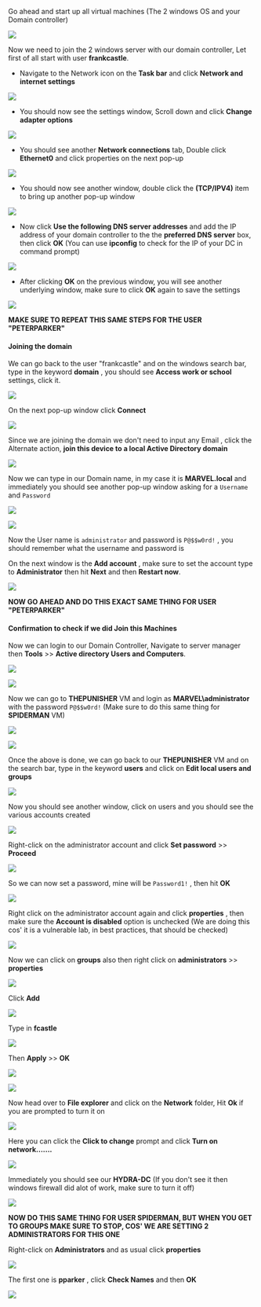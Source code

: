 Go ahead and start up all virtual machines (The 2 windows OS and your Domain controller)

![](https://i.imgur.com/8IW9Cd7.png)

Now we need to join the 2 windows server with our domain controller, Let first of all start with user **frankcastle**.

- Navigate to the Network icon on the **Task bar** and click **Network and internet settings**

![](https://i.imgur.com/hokvKkE.png)

- You should now see the settings window, Scroll down and click **Change adapter options**

![](https://i.imgur.com/L2Kn3Pg.png)

- You should see another **Network connections** tab, Double click **Ethernet0** and click properties on the next pop-up

![](https://i.imgur.com/Z1lpzAz.png)

- You should now see another window, double click the **(TCP/IPV4)** item to bring up another pop-up window

![](https://i.imgur.com/SMDrVwj.png)

- Now click **Use the following DNS server addresses** and add the IP address of your domain controller to the the **preferred DNS server** box, then click **OK** (You can use **ipconfig** to check for the IP of your DC in command prompt)

![](https://i.imgur.com/I1aF2G4.png)

- After clicking **OK** on the previous window, you will see another underlying window, make sure to click **OK** again to save the settings

![](https://i.imgur.com/YGRlvBb.png)

**MAKE SURE TO REPEAT THIS SAME STEPS FOR THE USER "PETERPARKER"**
#### Joining the domain

We can go back to the user "frankcastle" and on the windows search bar, type in the keyword **domain** ,  you should see **Access work or school** settings, click it.

![](https://i.imgur.com/N8F08Dt.png)

On the next pop-up window click **Connect**

![](https://i.imgur.com/lkFjcdk.png)

Since we are joining the domain we don't need to input any Email , click the Alternate action, **join this  device to a local Active Directory domain**

![](https://i.imgur.com/NGTOgco.png)

Now we can type in our Domain name, in my case it is **MARVEL.local** and immediately you should see another pop-up window asking for a `Username` and `Password`

![](https://i.imgur.com/BQJGPUS.png)

![](https://i.imgur.com/r345DzN.png)

Now the User name is `administrator` and password is `P@$$w0rd!` , you should remember what the username and password is

On the next window is the **Add account** , make sure to set the account type to **Administrator** then hit **Next** and then **Restart now**.

![](https://i.imgur.com/JbuTTwE.png)

**NOW GO AHEAD AND DO THIS EXACT SAME THING FOR USER "PETERPARKER"**
#### Confirmation to check if we did Join this Machines

Now we can login to our Domain Controller, Navigate to server manager then **Tools** >> **Active directory Users and Computers**. 

![](https://i.imgur.com/rLexQpQ.png)

![](https://i.imgur.com/ELLxfjl.png)

Now we can go to **THEPUNISHER** VM and login as **MARVEL\administrator** with the password `P@$$w0rd!` (Make sure to do this same thing for **SPIDERMAN** VM)

![](https://i.imgur.com/687Uvsy.png)

![](https://i.imgur.com/K3JyorK.png)

Once the above is done, we can go back to our **THEPUNISHER** VM and on the search bar, type in the keyword **users** and click on **Edit local users and groups**

![](https://i.imgur.com/dJCrzez.png)

Now you should see another window, click on users and you should see the various accounts created

![](https://i.imgur.com/U6oV2uD.png)

Right-click on the administrator account and click **Set password** >> **Proceed**

![](https://i.imgur.com/275xd2t.png)

So we can now set a password, mine will be `Password1!` , then hit **OK**

![](https://i.imgur.com/nCToKnl.png)

Right click on the administrator account again and click **properties** , then make sure the **Account is disabled** option is unchecked (We are doing this cos' it is a vulnerable lab, in best practices, that should be checked)

![](https://i.imgur.com/jJWiZZ1.png)

Now we can click on **groups** also then right click on **administrators** >> **properties**


![](https://i.imgur.com/XXoOjC9.png)

Click **Add**

![](https://i.imgur.com/0Vd0oQH.png)

Type in **fcastle** 

![](https://i.imgur.com/jL0EhHx.png)

Then **Apply** >> **OK**

![](https://i.imgur.com/s9cneWv.png)

![](https://i.imgur.com/OqI9RMv.png)

Now head over to **File explorer** and click on the **Network** folder, Hit  **Ok** if you are prompted to turn it on

![](https://i.imgur.com/cOHV1C5.png)

Here you can click the **Click to change** prompt and click **Turn on network.......**

![](https://i.imgur.com/mOEKPHR.png)

Immediately you should see our **HYDRA-DC** (If you don't see it then windows firewall did alot of work, make sure to turn it off)

![](https://i.imgur.com/Hlc9xGf.png)

**NOW DO THIS SAME THING FOR USER SPIDERMAN, BUT WHEN YOU GET TO GROUPS MAKE SURE TO STOP, COS' WE ARE SETTING 2 ADMINISTRATORS FOR THIS ONE**

Right-click on **Administrators** and as usual click **properties**

![](https://i.imgur.com/lXioRCe.png)

The first one is **pparker** , click **Check Names** and then **OK**

![](https://i.imgur.com/CqBJ3Dx.png)

